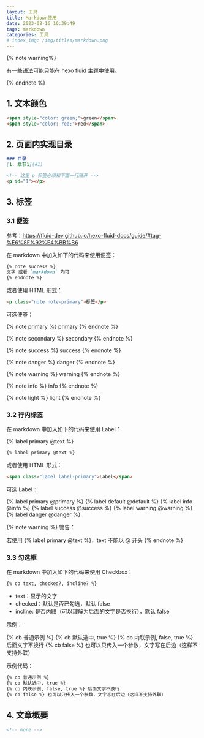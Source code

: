 ```yaml
---
layout: 工具
title: Markdown使用
date: 2023-08-16 16:39:49
tags: markdown
categories: 工具
# index_img: /img/titles/markdown.png
---
```


{% note warning%}

有一些语法可能只能在 hexo fluid 主题中使用。

{% endnote %}

## 1. 文本颜色
```md
<span style="color: green;">green</span>
<span style="color: red;">red</span>
```

## 2. 页面内实现目录
```md
### 目录
[1. 章节1](#1)

<!-- 这里 p 标签必须和下面一行隔开 -->
<p id="1"></p>
```

## 3. 标签

### 3.1 便签
参考：https://fluid-dev.github.io/hexo-fluid-docs/guide/#tag-%E6%8F%92%E4%BB%B6

在 markdown 中加入如下的代码来使用便签：

```md
{% note success %}
文字 或者 `markdown` 均可
{% endnote %}
```
或者使用 HTML 形式：
```html
<p class="note note-primary">标签</p>
```
可选便签：

{% note primary %}
primary
{% endnote %}

{% note secondary %}
secondary
{% endnote %}

{% note success %}
success
{% endnote %}

{% note danger %}
danger
{% endnote %}

{% note warning %}
warning
{% endnote %}

{% note info %}
info
{% endnote %}

{% note light %}
light
{% endnote %}

### 3.2 行内标签

在 markdown 中加入如下的代码来使用 Label：

{% label primary @text %}

```md
{% label primary @text %}
```
或者使用 HTML 形式：

```html
<span class="label label-primary">Label</span>
```

可选 Label：

{% label primary @primary %}
{% label default @default %}
{% label info @info %}
{% label success @success %}
{% label warning @warning %}
{% label danger @danger %}



{% note warning %}
警告：

若使用 {% label primary @text %}，text 不能以 @ 开头
{% endnote %}

### 3.3 勾选框

在 markdown 中加入如下的代码来使用 Checkbox：

```md
{% cb text, checked?, incline? %}
```

- text：显示的文字
- checked：默认是否已勾选，默认 false
- incline: 是否内联（可以理解为后面的文字是否换行），默认 false

示例：

{% cb 普通示例 %}
{% cb 默认选中, true %}
{% cb 内联示例, false, true %} 后面文字不换行
{% cb false %} 也可以只传入一个参数，文字写在后边（这样不支持外联）

<p></p>

示例代码：
```md
{% cb 普通示例 %}
{% cb 默认选中, true %}
{% cb 内联示例, false, true %} 后面文字不换行
{% cb false %} 也可以只传入一个参数，文字写在后边（这样不支持外联）
```

## 4. 文章概要
```md
<!-- more -->
```